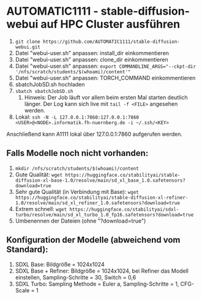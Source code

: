 # AUTOMATIC1111 - stable-diffusion-webui auf HPC Cluster ausführen
1. `git clone https://github.com/AUTOMATIC1111/stable-diffusion-webui.git`
2. Datei "webui-user.sh" anpassen: install_dir einkommentieren
3. Datei "webui-user.sh" anpassen: clone_dir einkommentieren
3. Datei "webui-user.sh" anpassen: `export COMMANDLINE_ARGS="--ckpt-dir '/nfs/scratch/students/$(whoami)/content'"`
3. Datei "webui-user.sh" anpassen: TORCH_COMMAND einkommentieren
4. sbatchJobSD.sh hochladen
5. `sbatch sbatchJobSD.sh` 
   1. Hinweis: Der Job läuft vor allem beim ersten Mal starten deutlich länger. Der Log kann sich live mit `tail -f <FILE>` angesehen werden.
6. Lokal: `ssh -N -L 127.0.0.1:7860:127.0.0.1:7860 <USER>@<NODE>.informatik.fh-nuernberg.de -i ~/.ssh/<KEY>`

Anschließend kann A1111 lokal über 127.0.0.1:7860 aufgerufen werden.

## Falls Modelle noch nicht vorhanden:
1. `mkdir /nfs/scratch/students/$(whoami)/content`
2. Gute Qualität: `wget https://huggingface.co/stabilityai/stable-diffusion-xl-base-1.0/resolve/main/sd_xl_base_1.0.safetensors?download=true`
3. Sehr gute Qualität (in Verbindung mit Base): `wget https://huggingface.co/stabilityai/stable-diffusion-xl-refiner-1.0/resolve/main/sd_xl_refiner_1.0.safetensors?download=true`
4. Extrem schnell: `wget https://huggingface.co/stabilityai/sdxl-turbo/resolve/main/sd_xl_turbo_1.0_fp16.safetensors?download=true`
5. Umbenennen der Dateien (ohne "?download=true")

## Konfiguration der Modelle (abweichend vom Standard):
1. SDXL Base: Bildgröße = 1024x1024
2. SDXL Base + Refiner: Bildgröße = 1024x1024, bei Refiner das Modell einstellen, Sampling-Schritte = 30, Switch = 0,6
3. SDXL Turbo: Sampling Methode = Euler a, Sampling-Schritte = 1, CFG-Scale = 1 